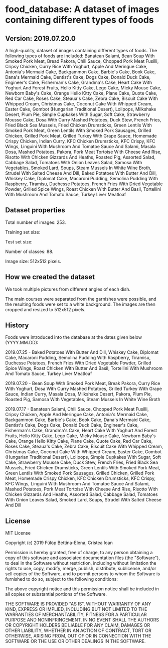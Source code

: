 # food_database: A dataset of images containing different types of foods

## Version: 2019.07.20.0
A high-quality, dataset of images containing different types of foods. The following types of foods are included: Banatean Salami, Bean Soup With Smoked Pork Meat, Bread Pakora, Chili Sauce, Chopped Pork Meat Fusilli, Cripsy Chicken, Curry Rice With Yoghurt, Apple And Meringue Cake, Antonia's Mermaid Cake, Backgammon Cake, Barbie's Cake, Book Cake, Dana's Mermaid Cake, Dentist's Cake, Dogs Cake, Donald Duck Cake, Engineer's Cake, Fisherman's Cake, Grandma's Cake, Heart Cake With Yoghurt And Forest Fruits, Hello Kitty Cake, Lego Cake, Micky Mouse Cake, Newborn Baby's Cake, Orange Hello Kitty Cake, Plane Cake, Quote Cake, Red Car Cake, Roses Cake, Steaua's Cake, Zebra Cake, Biscuit Cake With Whipped Cream, Christmas Cake, Coconut Cake With Whipped Cream, Easter Cake, Gombot (Hungarian Traditional Desert), Lolipops, Milkshake Desert, Plum Pie, Simple Cupkakes With Sugar, Soft Cake, Strawberry Mousse Cake, Dosa With Curry Mashed Potatoes, Duck Stew, French Fries, Fried Black Sea Mussels, Fried Chicken Drumsticks, Green Lentils With Smoked Pork Meat, Green Lentils With Smoked Pork Sausages, Grilled Chicken, Grilled Pork Meat, Grilled Turkey With Grape Sauce, Homemade Crispy Chicken, Indian Curry, KFC Chicken Drumsticks, KFC Crispy, KFC Wings, Linguini With Mushroom And Tomatoe Sauce And Salami, Masala Dosa, Mashed Potatoes, Pakora, Pork Meat Tortoise With Cheese And Rise, Risotto With Chicken Gizzards And Heaths, Roasted Pig, Assorted Salad, Cabbage Salad, Tomatoes With Onion Leaves Salad, Samosa With Vegetables, Smoked Lard, Soups, Steam Mussels In White Wine Broth, Strudel With Salted Cheese And Dill, Baked Potatoes With Butter And Dill, Whiskey Cake, Diplomat Cake, Macaroni Pudding, Semolina Pudding With Raspberry, Tiramisu, Duchesse Potatoes, French Fries With Dried Vegetable Powder, Grilled Spice Wings, Roast Chicken With Butter And Basil, Tortellini With Mushroom And Tomato Sauce, Turkey Liver Meatloaf

## Dataset properties
Total number of images: 253.

Training set size: 

Test set size: 

Number of classes: 88.

Image size: 512x512 pixels.

## How we created the dataset
We took multiple pictures from different angles of each dish.

The main courses were separated from the garnishes were possible, and the resulting foods were set to a white background. The images are then cropped and resized to 512x512 pixels.

## History
Foods were introduced into the database at the dates given below (YYYY.MM.DD):

2019.07.25 - Baked Potatoes With Butter And Dill, Whiskey Cake, Diplomat Cake, Macaroni Pudding, Semolina Pudding With Raspberry, Tiramisu, Duchesse Potatoes, French Fries With Dried Vegetable Powder, Grilled Spice Wings, Roast Chicken With Butter And Basil, Tortellini With Mushroom And Tomato Sauce, Turkey Liver Meatloaf

2019.07.20 - Bean Soup With Smoked Pork Meat, Break Pakora, Curry Rice With Yoghurt, Dosa With Curry Mashed Potatoes, Grilled Turkey With Grape Sauce, Indian Curry, Masala Dosa, Milkshake Desert, Pakora, Plum Pie, Roasted Pig, Samosa With Vegetables, Steam Mussels In White Wine Broth

2019.07.17 - Banatean Salami, Chili Sauce, Chopped Pork Meat Fusilli, Cripsy Chicken, Apple And Meringue Cake, Antonia's Mermaid Cake, Backgammon Cake, Barbie's Cake, Book Cake, Dana's Mermaid Cake, Dentist's Cake, Dogs Cake, Donald Duck Cake, Engineer's Cake, Fisherman's Cake, Grandma's Cake, Heart Cake With Yoghurt And Forest Fruits, Hello Kitty Cake, Lego Cake, Micky Mouse Cake, Newborn Baby's Cake, Orange Hello Kitty Cake, Plane Cake, Quote Cake, Red Car Cake, Roses Cake, Steaua's Cake, Zebra Cake, Biscuit Cake With Whipped Cream, Christmas Cake, Coconut Cake With Whipped Cream, Easter Cake, Gombot (Hungarian Traditional Desert), Lolipops, Simple Cupkakes With Sugar, Soft Cake, Strawberry Mousse Cake, Duck Stew, French Fries, Fried Black Sea Mussels, Fried Chicken Drumsticks, Green Lentils With Smoked Pork Meat, Green Lentils With Smoked Pork Sausages, Grilled Chicken, Grilled Pork Meat, Homemade Crispy Chicken, KFC Chicken Drumsticks, KFC Crispy, KFC Wings, Linguini With Mushroom And Tomatoe Sauce And Salami, Mashed Potatoes, Pork Meat Tortoise With Cheese And Rise, Risotto With Chicken Gizzards And Heaths, Assorted Salad, Cabbage Salad, Tomatoes With Onion Leaves Salad, Smoked Lard, Soups, Strudel With Salted Cheese And Dill

## License
MIT License

Copyright (c) 2019 Fülöp Bettina-Elena, Cristea Ioan

Permission is hereby granted, free of charge, to any person obtaining a copy
of this software and associated documentation files (the "Software"), to deal
in the Software without restriction, including without limitation the rights
to use, copy, modify, merge, publish, distribute, sublicense, and/or sell
copies of the Software, and to permit persons to whom the Software is
furnished to do so, subject to the following conditions:

The above copyright notice and this permission notice shall be included in all
copies or substantial portions of the Software.

THE SOFTWARE IS PROVIDED "AS IS", WITHOUT WARRANTY OF ANY KIND, EXPRESS OR
IMPLIED, INCLUDING BUT NOT LIMITED TO THE WARRANTIES OF MERCHANTABILITY,
FITNESS FOR A PARTICULAR PURPOSE AND NONINFRINGEMENT. IN NO EVENT SHALL THE
AUTHORS OR COPYRIGHT HOLDERS BE LIABLE FOR ANY CLAIM, DAMAGES OR OTHER
LIABILITY, WHETHER IN AN ACTION OF CONTRACT, TORT OR OTHERWISE, ARISING FROM,
OUT OF OR IN CONNECTION WITH THE SOFTWARE OR THE USE OR OTHER DEALINGS IN THE
SOFTWARE.